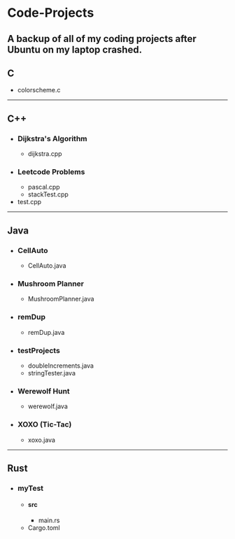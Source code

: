 # Code-Projects
A backup of all of my coding projects after Ubuntu on my laptop crashed.
---
## C
- colorscheme.c
---
## C++
- ### Dijkstra's Algorithm
  - dijkstra.cpp
- ### Leetcode Problems
  - pascal.cpp
  - stackTest.cpp
- test.cpp
---
## Java
- ### CellAuto
  - CellAuto.java
- ### Mushroom Planner
  - MushroomPlanner.java
- ### remDup
  - remDup.java
- ### testProjects
  - doubleIncrements.java
  - stringTester.java
- ### Werewolf Hunt
  - werewolf.java
- ### XOXO (Tic-Tac)
  - xoxo.java
---
## Rust
- ### myTest
  - #### src
    - main.rs
  - Cargo.toml
